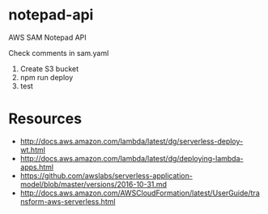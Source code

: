 # notepad-api
AWS SAM Notepad API

Check comments in sam.yaml

1. Create S3 bucket
2. npm run deploy
3. test

# Resources
* http://docs.aws.amazon.com/lambda/latest/dg/serverless-deploy-wt.html
* http://docs.aws.amazon.com/lambda/latest/dg/deploying-lambda-apps.html
* https://github.com/awslabs/serverless-application-model/blob/master/versions/2016-10-31.md
* http://docs.aws.amazon.com/AWSCloudFormation/latest/UserGuide/transform-aws-serverless.html

